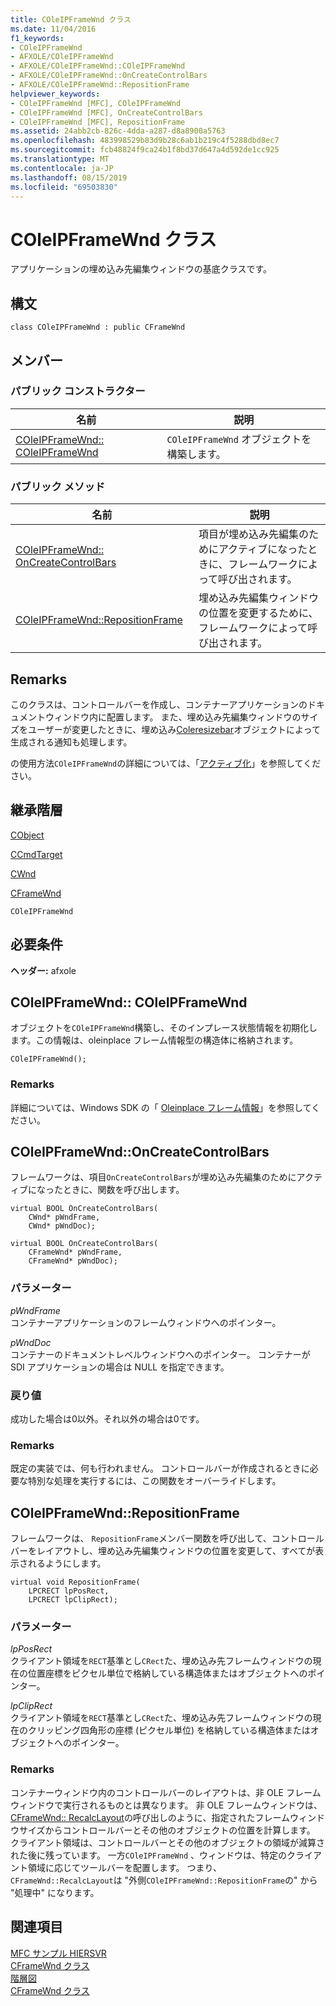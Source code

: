 ```yaml
---
title: COleIPFrameWnd クラス
ms.date: 11/04/2016
f1_keywords:
- COleIPFrameWnd
- AFXOLE/COleIPFrameWnd
- AFXOLE/COleIPFrameWnd::COleIPFrameWnd
- AFXOLE/COleIPFrameWnd::OnCreateControlBars
- AFXOLE/COleIPFrameWnd::RepositionFrame
helpviewer_keywords:
- COleIPFrameWnd [MFC], COleIPFrameWnd
- COleIPFrameWnd [MFC], OnCreateControlBars
- COleIPFrameWnd [MFC], RepositionFrame
ms.assetid: 24abb2cb-826c-4dda-a287-d8a8900a5763
ms.openlocfilehash: 483998529b83d9b28c6ab1b219c4f5288dbd8ec7
ms.sourcegitcommit: fcb48824f9ca24b1f8bd37d647a4d592de1cc925
ms.translationtype: MT
ms.contentlocale: ja-JP
ms.lasthandoff: 08/15/2019
ms.locfileid: "69503830"
---
```

# <a name="coleipframewnd-class"></a>COleIPFrameWnd クラス

アプリケーションの埋め込み先編集ウィンドウの基底クラスです。

## <a name="syntax"></a>構文

```
class COleIPFrameWnd : public CFrameWnd
```

## <a name="members"></a>メンバー

### <a name="public-constructors"></a>パブリック コンストラクター

|名前|説明|
|----------|-----------------|
|[COleIPFrameWnd:: COleIPFrameWnd](#coleipframewnd)|`COleIPFrameWnd` オブジェクトを構築します。|

### <a name="public-methods"></a>パブリック メソッド

|名前|説明|
|----------|-----------------|
|[COleIPFrameWnd:: OnCreateControlBars](#oncreatecontrolbars)|項目が埋め込み先編集のためにアクティブになったときに、フレームワークによって呼び出されます。|
|[COleIPFrameWnd::RepositionFrame](#repositionframe)|埋め込み先編集ウィンドウの位置を変更するために、フレームワークによって呼び出されます。|

## <a name="remarks"></a>Remarks

このクラスは、コントロールバーを作成し、コンテナーアプリケーションのドキュメントウィンドウ内に配置します。 また、埋め込み先編集ウィンドウのサイズをユーザーが変更したときに、埋め込み[Coleresizebar](../../mfc/reference/coleresizebar-class.md)オブジェクトによって生成される通知も処理します。

の使用方法`COleIPFrameWnd`の詳細については、「[アクティブ化](../../mfc/activation-cpp.md)」を参照してください。

## <a name="inheritance-hierarchy"></a>継承階層

[CObject](../../mfc/reference/cobject-class.md)

[CCmdTarget](../../mfc/reference/ccmdtarget-class.md)

[CWnd](../../mfc/reference/cwnd-class.md)

[CFrameWnd](../../mfc/reference/cframewnd-class.md)

`COleIPFrameWnd`

## <a name="requirements"></a>必要条件

**ヘッダー:** afxole

##  <a name="coleipframewnd"></a>COleIPFrameWnd:: COleIPFrameWnd

オブジェクトを`COleIPFrameWnd`構築し、そのインプレース状態情報を初期化します。この情報は、oleinplace フレーム情報型の構造体に格納されます。

```
COleIPFrameWnd();
```

### <a name="remarks"></a>Remarks

詳細については、Windows SDK の「 [Oleinplace フレーム情報](/windows/win32/api/oleidl/ns-oleidl-oifi)」を参照してください。

##  <a name="oncreatecontrolbars"></a>  COleIPFrameWnd::OnCreateControlBars

フレームワークは、項目`OnCreateControlBars`が埋め込み先編集のためにアクティブになったときに、関数を呼び出します。

```
virtual BOOL OnCreateControlBars(
    CWnd* pWndFrame,
    CWnd* pWndDoc);

virtual BOOL OnCreateControlBars(
    CFrameWnd* pWndFrame,
    CFrameWnd* pWndDoc);
```

### <a name="parameters"></a>パラメーター

*pWndFrame*<br/>
コンテナーアプリケーションのフレームウィンドウへのポインター。

*pWndDoc*<br/>
コンテナーのドキュメントレベルウィンドウへのポインター。 コンテナーが SDI アプリケーションの場合は NULL を指定できます。

### <a name="return-value"></a>戻り値

成功した場合は0以外。それ以外の場合は0です。

### <a name="remarks"></a>Remarks

既定の実装では、何も行われません。 コントロールバーが作成されるときに必要な特別な処理を実行するには、この関数をオーバーライドします。

##  <a name="repositionframe"></a>  COleIPFrameWnd::RepositionFrame

フレームワークは、 `RepositionFrame`メンバー関数を呼び出して、コントロールバーをレイアウトし、埋め込み先編集ウィンドウの位置を変更して、すべてが表示されるようにします。

```
virtual void RepositionFrame(
    LPCRECT lpPosRect,
    LPCRECT lpClipRect);
```

### <a name="parameters"></a>パラメーター

*lpPosRect*<br/>
クライアント領域を`RECT`基準とし`CRect`た、埋め込み先フレームウィンドウの現在の位置座標をピクセル単位で格納している構造体またはオブジェクトへのポインター。

*lpClipRect*<br/>
クライアント領域を`RECT`基準とし`CRect`た、埋め込み先フレームウィンドウの現在のクリッピング四角形の座標 (ピクセル単位) を格納している構造体またはオブジェクトへのポインター。

### <a name="remarks"></a>Remarks

コンテナーウィンドウ内のコントロールバーのレイアウトは、非 OLE フレームウィンドウで実行されるものとは異なります。 非 OLE フレームウィンドウは、 [CFrameWnd:: RecalcLayout](../../mfc/reference/cframewnd-class.md#recalclayout)の呼び出しのように、指定されたフレームウィンドウサイズからコントロールバーとその他のオブジェクトの位置を計算します。 クライアント領域は、コントロールバーとその他のオブジェクトの領域が減算された後に残っています。 一方`COleIPFrameWnd` 、ウィンドウは、特定のクライアント領域に応じてツールバーを配置します。 つまり、 `CFrameWnd::RecalcLayout`は "外側`COleIPFrameWnd::RepositionFrame`の" から "処理中" になります。

## <a name="see-also"></a>関連項目

[MFC サンプル HIERSVR](../../overview/visual-cpp-samples.md)<br/>
[CFrameWnd クラス](../../mfc/reference/cframewnd-class.md)<br/>
[階層図](../../mfc/hierarchy-chart.md)<br/>
[CFrameWnd クラス](../../mfc/reference/cframewnd-class.md)
